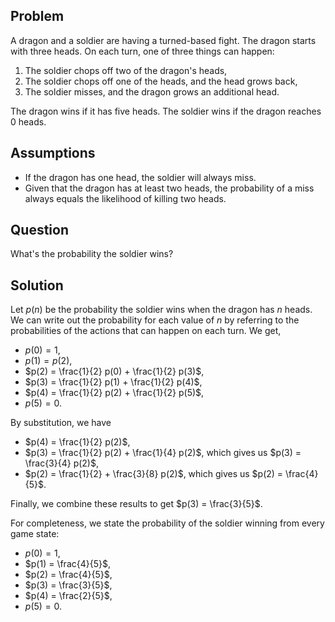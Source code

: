 ## Problem

A dragon and a soldier are having a turned-based fight. The dragon starts with three heads. On each turn, one of three things can happen:

1. The soldier chops off two of the dragon's heads,
2. The soldier chops off one of the heads, and the head grows back,
3. The soldier misses, and the dragon grows an additional head.

The dragon wins if it has five heads. The soldier wins if the dragon reaches $0$ heads.

## Assumptions

- If the dragon has one head, the soldier will always miss.
- Given that the dragon has at least two heads, the probability of a miss always equals the likelihood of killing two heads.

## Question

What's the probability the soldier wins?

## Solution

Let $p(n)$ be the probability the soldier wins when the dragon has $n$ heads. We can write out the probability for each value of $n$ by referring to the probabilities of the actions that can happen on each turn. We get,

- $p(0) = 1$,
- $p(1) = p(2)$,
- $p(2) = \frac{1}{2} p(0) + \frac{1}{2} p(3)$,
- $p(3) = \frac{1}{2} p(1) + \frac{1}{2} p(4)$,
- $p(4) = \frac{1}{2} p(2) + \frac{1}{2} p(5)$,
- $p(5) = 0$.

By substitution, we have

- $p(4) =  \frac{1}{2} p(2)$,
- $p(3) = \frac{1}{2} p(2) + \frac{1}{4} p(2)$, which gives us $p(3) = \frac{3}{4} p(2)$,
- $p(2) = \frac{1}{2} + \frac{3}{8} p(2)$, which gives us $p(2) = \frac{4}{5}$.

Finally, we combine these results to get $p(3) = \frac{3}{5}$.

For completeness, we state the probability of the soldier winning from every game state:

- $p(0) = 1$,
- $p(1) = \frac{4}{5}$,
- $p(2) = \frac{4}{5}$,
- $p(3) = \frac{3}{5}$,
- $p(4) = \frac{2}{5}$,
- $p(5) = 0$.

